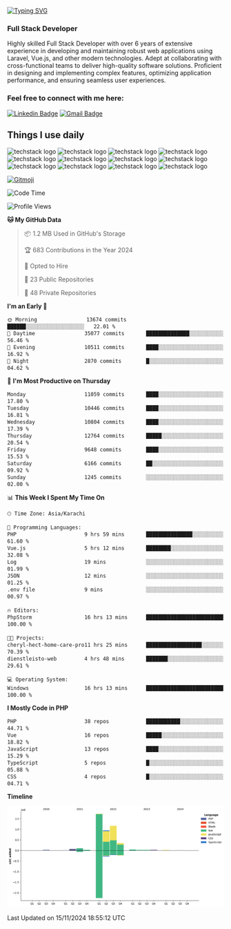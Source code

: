 [![Typing SVG](https://readme-typing-svg.demolab.com?font=Permanent+Marker&size=31&pause=1000&color=00A11F&center=true&random=false&width=435&lines=Hi+%F0%9F%91%8B%2C+I'm+Waheed+Sindhani)](https://git.io/typing-svg)
### Full Stack Developer
Highly skilled Full Stack Developer with over 6 years of extensive experience in developing and maintaining robust web applications using Laravel, Vue.js, and other modern technologies. Adept at collaborating with cross-functional teams to deliver high-quality software solutions. Proficient in designing and implementing complex features, optimizing application performance, and ensuring seamless user experiences. 

### Feel free to connect with me here:

[![Linkedin Badge](https://img.shields.io/badge/-waheedsindhani-blue?style=flat-square&logo=Linkedin&logoColor=white&link=https://www.linkedin.com/in/waheed-sindhani/)](https://www.linkedin.com/in/waheed-sindhani/)
[![Gmail Badge](https://img.shields.io/badge/-waheed.eliccs@gmail.com-c14438?style=flat-square&logo=Gmail&logoColor=white&link=mailto:waheed.eliccs@gmail.com)](mailto:waheed.eliccs@gmail.com)

## Things I use daily
![techstack logo](https://readme-components.vercel.app/api?component=logo&logo=react&text=false&animation=spin&fill=000000&svgfill=2d79c7)
![techstack logo](https://readme-components.vercel.app/api?component=logo&logo=vue.js&text=false&fill=000000&svgfill=4FC08D)
![techstack logo](https://readme-components.vercel.app/api?component=logo&logo=laravel&text=false&fill=000000&svgfill=FF2D20)
![techstack logo](https://readme-components.vercel.app/api?component=logo&logo=javascript&text=false&fill=000000&svgfill=F7DF1E)
![techstack logo](https://readme-components.vercel.app/api?component=logo&logo=mysql&text=false&fill=000000&svgfill=4479A1)
![techstack logo](https://readme-components.vercel.app/api?component=logo&logo=quasar&text=false&svgfill=050A14&fill=ffffaa&animation=spin)
![techstack logo](https://readme-components.vercel.app/api?component=logo&logo=typescript&text=false&fill=000000&svgfill=3178C6)
![techstack logo](https://readme-components.vercel.app/api?component=logo&logo=node.js&text=false&fill=000000&svgfill=5FA04E)
![techstack logo](https://readme-components.vercel.app/api?component=logo&logo=tailwindcss&text=false&fill=000000&svgfill=06B6D4)
![techstack logo](https://readme-components.vercel.app/api?component=logo&logo=docker&text=false&fill=000000&svgfill=2496ED)
![techstack logo](https://readme-components.vercel.app/api?component=logo&logo=linux&text=false&fill=000000&svgfill=FCC624)
![techstack logo](https://readme-components.vercel.app/api?component=logo&logo=amazonaws&text=false&fill=000000&svgfill=232F3E)



<!--
**Sindhani/sindhani** is a ✨ _special_ ✨ repository because its `README.md` (this file) appears on your GitHub profile.

Here are some ideas to get you started:

- 🔭 I’m currently working on ...
- 🌱 I’m currently learning ...
- 👯 I’m looking to collaborate on ...
- 🤔 I’m looking for help with ...
- 💬 Ask me about ...
- 📫 How to reach me: ...
- 😄 Pronouns: ...
- ⚡ Fun fact: ...
-->
<a href="https://gitmoji.dev">
  <img
    src="https://img.shields.io/badge/gitmoji-%20😜%20😍-FFDD67.svg?style=flat-square"
    alt="Gitmoji"
  />
</a>

<!--START_SECTION:waka-->
![Code Time](http://img.shields.io/badge/Code%20Time-734%20hrs%2058%20mins-blue)

![Profile Views](http://img.shields.io/badge/Profile%20Views-3-blue)

**🐱 My GitHub Data** 

> 📦 1.2 MB Used in GitHub's Storage 
 > 
> 🏆 683 Contributions in the Year 2024
 > 
> 💼 Opted to Hire
 > 
> 📜 23 Public Repositories 
 > 
> 🔑 48 Private Repositories 
 > 
**I'm an Early 🐤** 

```text
🌞 Morning                13674 commits       ██████░░░░░░░░░░░░░░░░░░░   22.01 % 
🌆 Daytime                35077 commits       ██████████████░░░░░░░░░░░   56.46 % 
🌃 Evening                10511 commits       ████░░░░░░░░░░░░░░░░░░░░░   16.92 % 
🌙 Night                  2870 commits        █░░░░░░░░░░░░░░░░░░░░░░░░   04.62 % 
```
📅 **I'm Most Productive on Thursday** 

```text
Monday                   11059 commits       ████░░░░░░░░░░░░░░░░░░░░░   17.80 % 
Tuesday                  10446 commits       ████░░░░░░░░░░░░░░░░░░░░░   16.81 % 
Wednesday                10804 commits       ████░░░░░░░░░░░░░░░░░░░░░   17.39 % 
Thursday                 12764 commits       █████░░░░░░░░░░░░░░░░░░░░   20.54 % 
Friday                   9648 commits        ████░░░░░░░░░░░░░░░░░░░░░   15.53 % 
Saturday                 6166 commits        ██░░░░░░░░░░░░░░░░░░░░░░░   09.92 % 
Sunday                   1245 commits        ░░░░░░░░░░░░░░░░░░░░░░░░░   02.00 % 
```


📊 **This Week I Spent My Time On** 

```text
🕑︎ Time Zone: Asia/Karachi

💬 Programming Languages: 
PHP                      9 hrs 59 mins       ███████████████░░░░░░░░░░   61.60 % 
Vue.js                   5 hrs 12 mins       ████████░░░░░░░░░░░░░░░░░   32.08 % 
Log                      19 mins             ░░░░░░░░░░░░░░░░░░░░░░░░░   01.99 % 
JSON                     12 mins             ░░░░░░░░░░░░░░░░░░░░░░░░░   01.25 % 
.env file                9 mins              ░░░░░░░░░░░░░░░░░░░░░░░░░   00.97 % 

🔥 Editors: 
PhpStorm                 16 hrs 13 mins      █████████████████████████   100.00 % 

🐱‍💻 Projects: 
cheryl-hect-home-care-pro11 hrs 25 mins      ██████████████████░░░░░░░   70.39 % 
dienstleisto-web         4 hrs 48 mins       ███████░░░░░░░░░░░░░░░░░░   29.61 % 

💻 Operating System: 
Windows                  16 hrs 13 mins      █████████████████████████   100.00 % 
```

**I Mostly Code in PHP** 

```text
PHP                      38 repos            ███████████░░░░░░░░░░░░░░   44.71 % 
Vue                      16 repos            █████░░░░░░░░░░░░░░░░░░░░   18.82 % 
JavaScript               13 repos            ████░░░░░░░░░░░░░░░░░░░░░   15.29 % 
TypeScript               5 repos             █░░░░░░░░░░░░░░░░░░░░░░░░   05.88 % 
CSS                      4 repos             █░░░░░░░░░░░░░░░░░░░░░░░░   04.71 % 
```



**Timeline**

![Lines of Code chart](https://raw.githubusercontent.com/Sindhani/Sindhani/main/assets/bar_graph.png)


 Last Updated on 15/11/2024 18:55:12 UTC
<!--END_SECTION:waka-->
